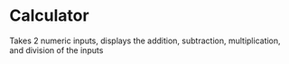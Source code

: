 # Calculator
Takes 2 numeric inputs, displays the addition, subtraction, multiplication, and division of the inputs

